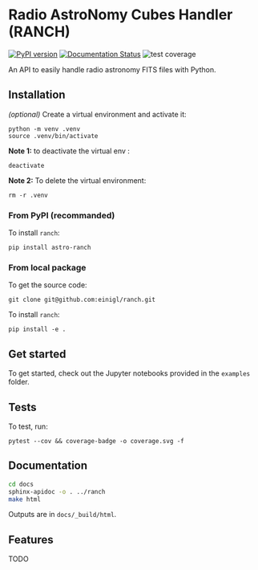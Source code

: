 # Radio AstroNomy Cubes Handler (RANCH)

[![PyPI version](https://badge.fury.io/py/astro-ranch.svg)](https://badge.fury.io/py/astro-ranch)
[![Documentation Status](https://readthedocs.org/projects/ranch/badge/?version=latest)](https://ranch.readthedocs.io/en/latest/?badge=latest)
![test coverage](./coverage.svg)

An API to easily handle radio astronomy FITS files with Python.


## Installation

*(optional)* Create a virtual environment and activate it:

```shell
python -m venv .venv
source .venv/bin/activate
```

**Note 1:** to deactivate the virtual env :

```shell
deactivate
```

**Note 2:** To delete the virtual environment:

```shell
rm -r .venv
```

### From PyPI (recommanded)

To install `ranch`:

```shell
pip install astro-ranch
```

### From local package

To get the source code:

```shell
git clone git@github.com:einigl/ranch.git
```

To install `ranch`:

```shell
pip install -e .
```


## Get started

To get started, check out the Jupyter notebooks provided in the `examples` folder.


## Tests

To test, run:

```shell
pytest --cov && coverage-badge -o coverage.svg -f
```

## Documentation

```bash
cd docs
sphinx-apidoc -o . ../ranch
make html
```

Outputs are in `docs/_build/html`.


## Features

TODO
